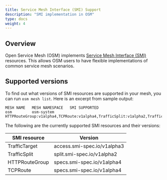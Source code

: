 ```yaml
---
title: Service Mesh Interface (SMI) Support
description: "SMI implementation in OSM"
type: docs
weight: 4
---
```


## Overview

Open Service Mesh (OSM) implements [Service Mesh Interface (SMI)](https://smi-spec.io/) resources. This allows OSM users to have flexible implementations of common service mesh scenarios.

## Supported versions

To find out what versions of SMI resources are supported in your mesh, you can run `osm mesh list`. Here is an excerpt from sample output:

```
MESH NAME   MESH NAMESPACE   SMI SUPPORTED
osm         osm-system       HTTPRouteGroup:v1alpha4,TCPRoute:v1alpha4,TrafficSplit:v1alpha2,TrafficTarget:v1alpha3
```

The following are the currently supported SMI resources and their versions:

| SMI resource | Version |
|--------------|---------|
| TrafficTarget | access.smi-spec.io/v1alpha3 |
| TrafficSplit | split.smi-spec.io/v1alpha2 |
| HTTPRouteGroup | specs.smi-spec.io/v1alpha4 |
| TCPRoute | specs.smi-spec.io/v1alpha4 |
